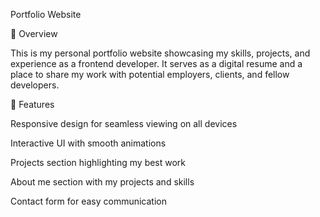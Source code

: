 Portfolio Website

🌟 Overview

This is my personal portfolio website showcasing my skills, projects, and experience as a frontend developer. It serves as a digital resume and a place to share my work with potential employers, clients, and fellow developers.

🚀 Features

Responsive design for seamless viewing on all devices

Interactive UI with smooth animations

Projects section highlighting my best work

About me section with my projects and skills

Contact form for easy communication
